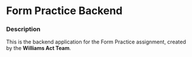 # Form Practice Backend

### Description
This is the backend application for the Form Practice assignment, created by the **Williams Act Team**.
